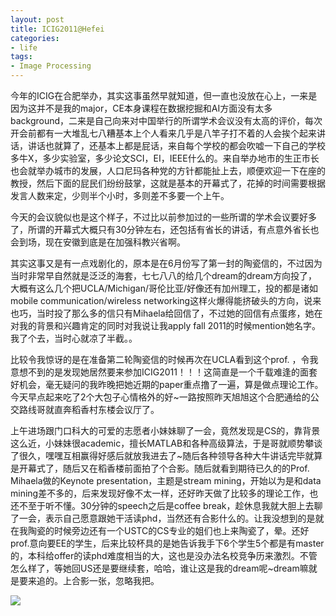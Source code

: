 ```yaml
---
layout: post
title: ICIG2011@Hefei
categories:
- life
tags:
- Image Processing
---
```


今年的ICIG在合肥举办，其实这事虽然早就知道，但一直也没放在心上，一来是因为这并不是我的major，CE本身课程在数据挖掘和AI方面没有太多background，二来是自己向来对中国举行的所谓学术会议没有太高的评价，每次开会前都有一大堆乱七八糟基本上个人看来几乎是八竿子打不着的人会挨个起来讲话，讲话也就算了，还基本上都是屁话，来自每个学校的都会吹嘘一下自己的学校多牛X，多少实验室，多少论文SCI，EI，IEEE什么的。来自举办地市的生正市长也会就举办城市的发展，人口尼玛各种党的方针都能扯上去，顺便欢迎一下在座的教授，然后下面的屁民们纷纷鼓掌，这就是基本的开幕式了，花掉的时间需要根据发言人数来定，少则半个小时，多则差不多要一个上午。

今天的会议貌似也是这个样子，不过比以前参加过的一些所谓的学术会议要好多了，所谓的开幕式大概只有30分钟左右，还包括有省长的讲话，有点意外省长也会到场，现在安徽到底是在加强科教兴省啊。

其实这事又是有一点戏剧化的，原本是在6月份写了第一封的陶瓷信的，不过因为当时非常早自然就是泛泛的海套，七七八八的给几个dream的dream方向投了，大概有这么几个把UCLA/Michigan/哥伦比亚/好像还有加州理工，投的都是诸如mobile communication/wireless networking这样火爆得能挤破头的方向，说来也巧，当时投了那么多的信只有Mihaela给回信了，不过她的回信有点蛋疼，她在对我的背景和兴趣肯定的同时对我说让我apply fall 2011的时候mention她名字。我了个去，当时心就凉了半截。。

比较令我惊讶的是在准备第二轮陶瓷信的时候再次在UCLA看到这个prof. ，令我意想不到的是发现她居然要来参加ICIG2011！！！这简直是一个千载难逢的面套好机会，毫无疑问的我昨晚把她近期的paper重点撸了一遍，算是做点理论工作。今天早点起来吃了2个大包子心情格外的好~一路按照昨天旭旭这个合肥通给的公交路线哥就直奔稻香村东楼会议厅了。

上午进场跟门口科大的可爱的志愿者小妹妹聊了一会，竟然发现是CS的，靠背景这么近，小妹妹很academic，擅长MATLAB和各种高级算法，于是哥就顺势攀谈了很久，嘿嘿互相赢得好感后就放我进去了~随后各种领导各种大牛讲话完毕就算是开幕式了，随后又在稻香楼前面拍了个合影。随后就看到期待已久的的Prof. Mihaela做的Keynote presentation，主题是stream mining，开始以为是和data mining差不多的，后来发现好像不太一样，还好昨天做了比较多的理论工作，也还不至于听不懂。30分钟的speech之后是coffee break，趁休息我就大胆上去聊了一会，表示自己愿意跟她干活读phd，当然还有合影什么的。让我没想到的是就在我陶瓷的时候旁边还有一个USTC的CS专业的姐们也上来陶瓷了，晕。还好prof.意向要EE的学生，后来比较杯具的是她告诉我手下6个学生5个都是有master的，本科给offer的读phd难度相当的大，这也是没办法名校竞争历来激烈。不管怎么样了，等她回US还是要继续套，哈哈，谁让这是我的dream呢~dream嘛就是要来追的。上合影一张，忽略我把。

[![](http://panda0411.com/wordpress/wp-content/uploads/2011/08/p_large_L98Q_59ba0002e54c5c431.jpg)](http://panda0411.com/wordpress/wp-content/uploads/2011/08/p_large_L98Q_59ba0002e54c5c431.jpg)
